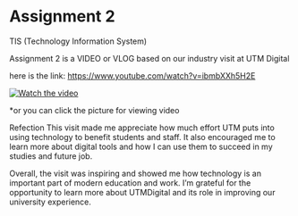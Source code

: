 # Assignment 2
TIS (Technology Information System) 

Assignment 2 is a VIDEO or VLOG based on our industry visit at UTM Digital

here is the link: https://www.youtube.com/watch?v=ibmbXXh5H2E

[![Watch the video](https://img.youtube.com/vi/ibmbXXh5H2E/maxresdefault.jpg)](https://youtu.be/ibmbXXh5H2E?si=HaRhpVLN8OEPkVBp)

*or you can click the picture for viewing video

Refection 
This visit made me appreciate how much effort UTM puts into using technology to benefit students and staff. It also encouraged me to learn more about digital tools and how I can use them to succeed in my studies and future job.

Overall, the visit was inspiring and showed me how technology is an important part of modern education and work. I’m grateful for the opportunity to learn more about UTMDigital and its role in improving our university experience.
